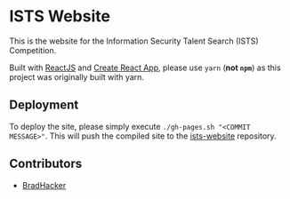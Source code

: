 # ISTS Website

This is the website for the Information Security Talent Search (ISTS) Competition.

Built with [ReactJS](https://reactjs.org/) and [Create React App](https://github.com/facebook/create-react-app), please use `yarn` (**not `npm`**) as this project was originally built with yarn.

## Deployment

To deploy the site, please simply execute `./gh-pages.sh "<COMMIT MESSAGE>"`. This will push the compiled site to the [ists-website](https://github.com/ritsec/ists-website) repository.

## Contributors

- [BradHacker](https://github.com/BradHacker)
